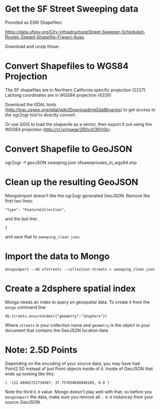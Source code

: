 # Get the SF Street Sweeping data

Provided as ESRI Shapefiles:

https://data.sfgov.org/City-Infrastructure/Street-Sweeper-Scheduled-Routes-Zipped-Shapefile-F/wwci-6uqu

Download and unzip those.

# Convert Shapefiles to WGS84 Projection

The SF shapefiles are in Northern California specific projection (2227). Lat/long coordinates are in WGS84 projection (4326)

Download the GDAL tools (http://trac.osgeo.org/gdal/wiki/DownloadingGdalBinaries) to get access to the ogr2ogr tool to directly convert.

Or use QGIS to load the shapevile as a vector, then export it out using the WGS84 projection (http://cl.ly/image/2R0c413R1r0k).

# Convert Shapefile to GeoJSON

ogr2ogr -f geoJSON sweeping.json sfsweeproutes_in_wgs84.shp

# Clean up the resulting GeoJSON

MongoImport doesn't like the ogr2ogr generated GeoJSON. Remove the first two lines:

```{
"type": "FeatureCollection",
```
and the last line:

```}```

and save that to `sweeping_clean.json`

# Import the data to Mongo

`mongoimport --db sfstreets --collection streets < sweeping_clean.json`

# Create a 2dsphere spatial index

Mongo needs an index to query on geospatial data. To create it from the `mongo` command line:

`db.streets.ensureIndex({"geometry":"2dsphere"})`

Where `streets` is your collection name and `geometry` is the object in your document that contains the GeoJSON location data.

# Note: 2.5D Points

Depending on the encoding of your source data, you may have had Point2.5D instead of just Point objects inside of it. Inside of GeoJSON that ends up looking like this:

`[ -122.40482721734567, 37.757038688048105, 0.0 ]`

Note the third `0.0` value. Mongo doesn't play well with that, so before you `mongoimport` the data, make sure you remove all `, 0.0` instances from your source GeoJSON. 
